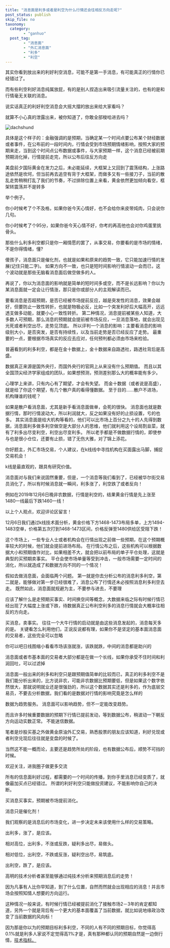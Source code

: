 ```yaml
---
title: "消息面是利多或者是利空为什么行情还会往相反方向走呢?"
post_status: publish
skip_file: no
taxonomy:
  category:
        - "ganhuo"
  post_tag:
        - "消息面"
        - "外汇消息面"
        - "利多"
        - "利空"
---
```


其实你看到放出来的利好利空消息，可能不是第一手消息，有可能真正的行情你已经错过了。

而有些利空利好消息纯属放屁，有的是别人捏造出来吸引流量关注的，也有的是和行情毫无关联的消息。

说实话真正的利好利空消息会大摇大摆的放出来给大家看吗？

就算不小心真的泄露出来，被你知道了，你敢全部梭哈进去吗？

![dachshund](https://cdn.fendou.la/funstoutiao/2020/11/114851505.jpg)

具体是这个样子的：金融强调的是预期，当确定某一个时间点要公布某个财经数据或者事件，在公布前的一段时间内，行情会受到市场预期情绪影响，按照大家的预期来走，当到这个时间点公布数据或事件，与大家预期一样，这个消息已经被前期预期消化掉，行情提前走完，所以公布后往反方向走

美盘前夕国际黄金在发力之后，未必能延续，大框架上又回到了震荡结构，上涨路途依然是坎坷，但当前再去追空有背于大框架，而做多又有一些接刀子，当前的散乱走势稍稍打乱了我们的节奏，不过排除位置上来看，黄金依然更加倾向看空，框架转震荡并不是转多

举个例子。

你小时候考了个不及格，如果你爸今天心情好，也不会给你来皮带炖肉，只会说你几句。

你小时候考了个95分，如果你爸今天心情不好，你考的再高他也会对你鸡蛋里挑骨头。

那些什么利多利空都只是你一厢情愿的罢了，从事交易，你要看的是市场的情绪，不是你得情绪，懂?

傻孩子，消息面只是催化剂，也就是如果和原来的趋势一致，它只能加速行情的发展(记住只能二字)。 如果方向不一致，也只是短时间影响行情波动一会而已，这个波动就是那些无脑看消息面后做空做多的人。

再说了，你以为消息面的影响就是简单的短时间多或空，而不是长远影响？你以为某消息面就一定会让行情涨，那只是你或部分人的主观解读而已。

要看消息是否超预期，是否已经被市场提前反应，越是突发性的消息，效果会越好，但要防止一致性转折，也就是物极必反，比如一个突发利好后大幅高开，远远透支做多动能，就要小心一致性转折。 第二种情况，消息提前被某些人知道，大多数人可预期，那么消息的预期就会提前被市场反应，一旦消息落地，就会出现见光死或者利空出尽，走势见顶底。 所以评判一个消息的影响：主要看消息的影响级别大小，是否突发，是否有持续性，以及当前走势是否已经反应了走势。 最重要的一点，要根据市场真实的反应去应对，任何预判都必须由市场来检验。

普遍看到的利多利空，都是在金十数据上，金十数据来自路透社，路透社背后是高盛。

数据真正来源是国外央行，而国外央行的官网上从来没有什么预期值。 而且以其全国顶尖经济学家组成的团队，如果想预测，预测差别那么大的概率能有多少。

心理学上来讲，只有内心有了期望，才会有失望。 而金十数据（或者说是高盛），就是给了你这个期望，有几个散户真的看得懂数据。 至于目的……散户不进场，机构赚谁的钱呢？

如果是散户看消息面，尤其是新手看消息面做单，会死的很快。 消息面也就是数据行情，那时行情波动大，所以利润就大，反之如果没有好的止损设置，亏的也多。 其实消息面是给大机构等看的，他们可以比市场上百分之九十的人先得到数据，消息面利多做多利空做空是大部分人的思维，他们就利用这个设局割韭菜，就有了利多出尽变利空，利空出尽变利多。 所以老手都是不做数据行情的，即使参与也是很小仓位，还要有止损，错了无伤大雅，对了锦上添花。

你好题主，外汇市场交易，个人建议，在k线线中寻找机构在买面露出马脚，捕捉交易机会！

k线是最直观的，跟具有研究价值。

消息面对与我们来说固然重要，但是，一个消息等我们看到了，已经被华尔街交易员消化了，所以有时候消息就一瞬间，利多涨了，利空跌了或者反向！

例如在2019年12月6日晚非农数据，行情是利空的，结果黄金行情是先上涨至1480一线最后下跌1460一线！

以上个人观点，欢迎评论区留言！

12月6日我们通过k线技术面分析，黄金价格下方1468-1473布局多单，上方1494-1483空单，价格第五次打到1468-1473区间，价格反弹至1480供给区受阻下跌！

这个市场上，一些专业人士或者机构会在行情出现之前做一些预期，在这个预期概率较大的时候，他们就会提前进场布局。 在行情公布之后，这些机构可以根据数据大小和预期值作对比，如果相差不大，就会把以前布局的单子平仓处理，这就是典型的买预期卖事实。 平仓会使市场单量等受到冲击，一般市场需要一定时间的消化，所以就造成了和数据方向不同的一个情况！

假如去做消息面，会面临两个问题。 第一就是你去分析公布的消息利多利空，第二就是，能够做对第一步已经很难了，消息公布了行情还未必按照消息利多利空去走。 既然如此，消息面就规避为主，不要参与进去，不要理

应该了解什么是走预期买事实、时间换空间等概念，大数据来临之际有时候行情已经出现了大幅度上涨或下跌，待数据真正公布利空利多的消息行情就会大概率往相反的方向走。

买消息，卖事实。 往往一个大牛行情的启动就是由这些消息发起的，消息每天多的是。 关键看怎么利用他们，正说反说都有理，如果你不是坚定的基本面消息面的交易者，这些完全可以忽略

你可以吧日线图缩小看看市场该涨就涨，该跌就跌，中间的消息都是助兴的

消息面或者市基本面的交易者大部分都是在做一个长线，如果你承受不住时间和利润回吐，可以过滤掉

消息面一般出来的利多和利空只是跟预期值简单的比较而已，真正的利多利空不是我们能分析出来的，比方说非农，可能非农数据比预期要低，但是如果这个数字依然很大，那就说明就业还是很强劲的，所以这个数据其实还是利多的，作为底层交易员，不要去分析数据，我们看的是数据对行情的影响究竟是怎么样的

数据为趋势服务。 消息面可以影响趋势，但不一定能改变趋势。

而且许多时候重要数据的预期下行情已提前发动，等到数据公布，稍波动一下朝反方向运动实数正常。 不能迷信数据。

笔者是炒股买基之外做黄金原油外汇交易，熟悉股票的朋友应该知道，利好兑现或者利空兑现后往往就是变盘的时候了。

当然这不能一概而论，主要还是趋势所处的阶段，也有数据公布后，顺势不可挡的时候。

欢迎关注，进我圈子做更多交流

所有的信息面利好过程，都需要的一个时间的传播，到你手里消息已经变质了，就像最加买点已经错过。 所谓的利好利空只能做投资建议，不能影响你自己的决断。

买消息买事实，预期被市场提前消化。

消息只是催化剂！

我们观察的是消息后的市场变化，进一步决定未来该使用什么样的交易策略。

出利多，涨了，是应该。

相对高位，出利多，不涨或反跌，疑利多出尽，易做头。

相对低位，出利空，不跌或反涨，疑利空出尽，易筑底。

出利空，跌了，是应该。

高明的技术分析者甚至能够通过纯技术分析来预期消息后的走势！

因为凡事有人比你早知道，到了什么位置，自然而然就会出现相应的消息！并且市场会按照知情人想要的方向运行。

这种情况一般来说，有时候行情已经被提前消化了接触市场2－3年的肯定都知道，另外一个就是背后有一个更大的基本面覆盖了当前数据，就比如说地缘政治改变了当前数据的风向标！

因为那是你以为的预期目标利多利空，不同的人有不同的预期目标，你觉得高0.1%就是利多人家说不定觉得高1%才是，真有那种都认同的预期自然是一边倒行情，[技术指标。](https://funstoutiao.com/investment-portfolio.html)
